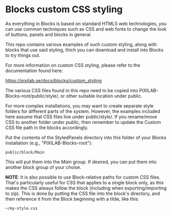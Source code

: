 Blocks custom CSS styling
=========================

As everything in Blocks is based on standard HTML5 web technologies, you can use common techniques such as CSS and web fonts to change the look of buttons, panels and blocks in general.

This repo contains various examples of such custom styling, along with blocks that use said styling, thich you can download and install into Blocks to try things out.

For more information on custom CSS styling, please refer to the documentation found here:

https://pixilab.se/docs/blocks/custom_styling

The various CSS files found in this repo need to be copied into PIXILAB-Blocks-root/public/style/, or other suitable location under public.
	
For more complex installations, you may want to create separate style folders for different parts of the system. However, the examples included here assume that CSS files live under public/style/. If you rename/move CSS to another folder under _public_, then remember to update the Custom CSS file path in the blocks accordingly.

Put the contents of the StyledPanels directory into this folder of your Blocks installation (e.g., "PIXILAB-Blocks-root"):

	public/block/Main
	
This will put them into the _Main_ group. If desired, you can put them into another block group of your choise.

**NOTE**: It is also possible to use Block-relative paths for custom CSS files. That's particularly useful for CSS that applies to a single block only, as this makes the CSS always follow the block (including when exporting/importing to zip). This is done by putting the CSS file into the block's directory, and then reference it from the Block beginning with a tilde, like this: 

    ~/my-style.css
